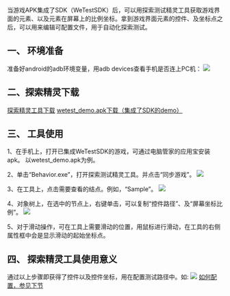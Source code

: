 当游戏APK集成了SDK（WeTestSDK）后，可以用探索测试精灵工具获取游戏界面的元素、以及元素在屏幕上的比例坐标。拿到游戏界面元素的控件、及坐标点之后，可以用来编辑可配置文件，用于自动化探索测试。
## 一、 环境准备
准备好android的adb环境变量，用adb devices查看手机是否连上PC机：
![](http://imgcache.tcecqpoc.fsphere.cn/image/mccdn.qcloud.com/static/img/66db9bd4380b09d78b1d50e0cef7696e/image.png)

## 二、探索精灵下载
[探索精灵工具下载](http://imgcache.tcecqpoc.fsphere.cn/image/mccdn.qcloud.com/static/archive/037a77f349e8f368c61151678615f450/Behavior.zip)
[wetest_demo.apk下载（集成了SDK的demo）](http://imgcache.tcecqpoc.fsphere.cn/image/mccdn.qcloud.com/static/archive/bc520ca41b4d2db95434f83ac26202aa/wetest_demo.zip)


## 三、 工具使用
1、在手机上，打开已集成WeTestSDK的游戏，可通过电脑管家的应用宝安装apk。
以wetest_demo.apk为例。

2、单击“Behavior.exe”，打开探索测试精灵工具。并点击“同步游戏”。
![](http://imgcache.tcecqpoc.fsphere.cn/image/mccdn.qcloud.com/static/img/d230ba60b1983354e813cc9864650d95/image.png)

3、在工具上，点击需要查看的结点。例如，“Sample”。
![](http://imgcache.tcecqpoc.fsphere.cn/image/mccdn.qcloud.com/static/img/d85340f1e77b95a99cd20b3eed03ab5e/image.png)


4、对象树上，在选中的节点上，右键单击，可以复制“控件路径”、及“屏幕坐标比例”。
![](http://imgcache.tcecqpoc.fsphere.cn/image/mccdn.qcloud.com/static/img/49629fca4d130863ae03e0f75ed540d7/image.png)


5、对于滑动操作，可在工具上需要滑动的位置，用鼠标进行滑动，在工具的右侧属性框中会是显示滑动的起始坐标点。

## 四、 探索精灵工具使用意义
通过以上步骤即获得了控件以及控件坐标，用在配置测试路径中。如:
![](http://imgcache.tcecqpoc.fsphere.cn/image/mccdn.qcloud.com/static/img/7d933d9e4c9b3b209ad258d187a035c3/image.png)
[如何配置，参见下节](/doc/product/369/%E6%B5%8B%E8%AF%95%E8%B7%AF%E5%BE%84%E9%85%8D%E7%BD%AE)
